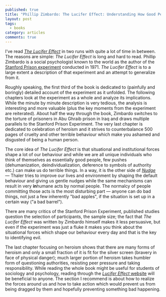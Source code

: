 ```yaml
---
published: true
title: "Phillip Zimbardo: The Lucifer Effect: Understanding How Good People Turn Evil"
layout: post
tags:
  - books
category: articles
comments: true
---
```


I've read [*The Lucifer Effect*](https://www.goodreads.com/book/show/359194.The_Lucifer_Effect) in two runs with quite a lot of time in between. The reasons are simple: *The Lucifer Effect* is long and hard to read. Phillip Zimbardo is a social psychologist known to the world as the author of the [Stanford Prison experiment](https://en.wikipedia.org/wiki/Stanford_prison_experiment) conducted in 1971. *The Lucifer Effect* is to a large extent a description of that experiment and an attempt to generalize from it.

Roughly speaking, the first third of the book is dedicated to (painfully and boringly) detailed account of the experiment as it unfolded. The following chapters look at the experiment as a whole and analyze its implications. While the minute by minute description is very tedious, the analysis is interesting and more valuable (plus the key moments from the experiment are reiterated). About half the way through the book, Zimbardo switches to the torture of prisoners in Abu Ghraib prison in Iraq and draws multiple parallels to the Stanford Prison Experiment. The very last chapter is dedicated to celebration of heroism and it strives to counterbalance 500 pages of cruelty and other terrible behaviour which make you ashamed and disgusted of being a human person.

The core idea of *The Lucifer Effect* is that situational and institutional forces shape a lot of our behaviour and while we are all unique individuals who think of themselves as essentially good people, few pushes (dehumanization, deindividualization, deference to symbols of authority etc.) can make us do terrible things. In a way, it is the other side of [*Nudge*](https://www.goodreads.com/book/show/2527900.Nudge) &mdash; Thaler tries to improve our lives and environment by shaping the default behaviour and giving us gentle nudges while the same mechanisms can result in very **in**humane acts by normal people. The normalcy of people committing those acts is the most disturbing part &mdash; anyone can do bad things, not just a few inherently "bad apples", if the situation is set up in a certain way ("a bad barrel").

There are many critics of the Stanford Prison Experiment, published studies question the selection of participants, the sample size; the fact that *The Lucifer Effect* was written by Zimbardo himself makes it less persuasive, but even if the experiment was just a fluke it makes you think about the situational forces which shape our behaviour every day and that is the key to identifying evil.

The last chapter focusing on heroism shows that there are many forms of heroism and only a small fraction of it is fit for the silver screen (bravery in face of physical danger); much larger portion of heroism takes humbler form of questioning authorities, resisting peer pressure and taking responsibility. While reading the whole book might be useful for students of sociology and psychology, reading through the [*Lucifer Effect* website](http://www.lucifereffect.com/guide.htm) will be beneficial to anyone. The section I recommend is about how to realize the forces around us and how to take action which would prevent us from being dragged by them and hopefully preventing something bad happening.
